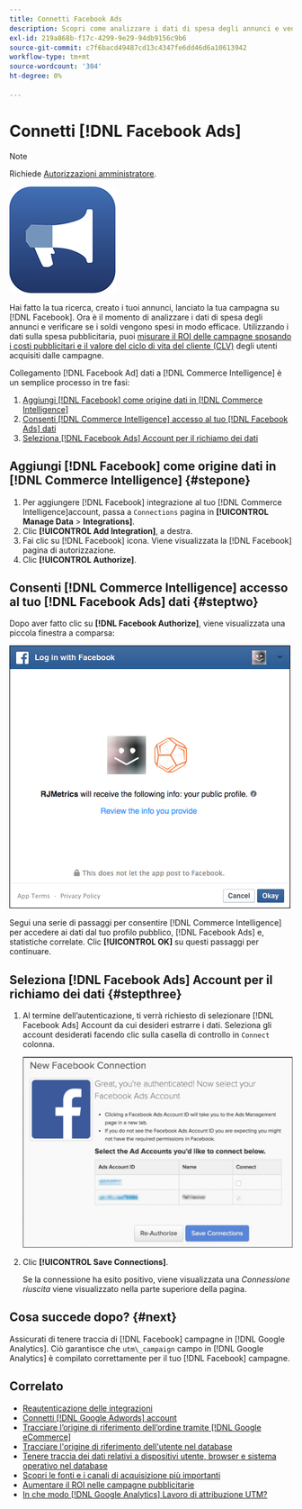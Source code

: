 ```yaml
---
title: Connetti Facebook Ads
description: Scopri come analizzare i dati di spesa degli annunci e vedere se i tuoi soldi vengono spesi in modo efficace.
exl-id: 219a868b-f17c-4299-9e29-94db9156c9b6
source-git-commit: c7f6bacd49487cd13c4347fe6dd46d6a10613942
workflow-type: tm+mt
source-wordcount: '304'
ht-degree: 0%

---
```


# Connetti [!DNL Facebook Ads]

>[!NOTE]
>
>Richiede [Autorizzazioni amministratore](../../../administrator/user-management/user-management.md).

![](../../../assets/facebook-ads-logo.png)

Hai fatto la tua ricerca, creato i tuoi annunci, lanciato la tua campagna su [!DNL Facebook]. Ora è il momento di analizzare i dati di spesa degli annunci e verificare se i soldi vengono spesi in modo efficace. Utilizzando i dati sulla spesa pubblicitaria, puoi [misurare il ROI delle campagne sposando i costi pubblicitari e il valore del ciclo di vita del cliente (CLV)](../../../data-analyst/analysis/roi-ad-camp.md) degli utenti acquisiti dalle campagne.

Collegamento [!DNL Facebook Ad] dati a [!DNL Commerce Intelligence] è un semplice processo in tre fasi:

1. [Aggiungi [!DNL Facebook] come origine dati in [!DNL Commerce Intelligence]](#stepone)
1. [Consenti [!DNL Commerce Intelligence] accesso al tuo [!DNL Facebook Ads] dati](#steptwo)
1. [Seleziona [!DNL Facebook Ads] Account per il richiamo dei dati](#stepthree)

## Aggiungi [!DNL Facebook] come origine dati in [!DNL Commerce Intelligence] {#stepone}

1. Per aggiungere [!DNL Facebook] integrazione al tuo [!DNL Commerce Intelligence]account, passa a `Connections` pagina in **[!UICONTROL Manage Data** > **Integrations]**.
1. Clic **[!UICONTROL Add Integration]**, a destra.
1. Fai clic su [!DNL Facebook] icona. Viene visualizzata la [!DNL Facebook] pagina di autorizzazione.
1. Clic **[!UICONTROL Authorize]**.

## Consenti [!DNL Commerce Intelligence] accesso al tuo [!DNL Facebook Ads] dati {#steptwo}

Dopo aver fatto clic su **[!DNL Facebook Authorize]**, viene visualizzata una piccola finestra a comparsa:

![](../../../assets/Facebook_Access_Popup.png)

Segui una serie di passaggi per consentire [!DNL Commerce Intelligence] per accedere ai dati dal tuo profilo pubblico, [!DNL Facebook Ads] e, statistiche correlate. Clic **[!UICONTROL OK]** su questi passaggi per continuare.

## Seleziona [!DNL Facebook Ads] Account per il richiamo dei dati {#stepthree}

1. Al termine dell’autenticazione, ti verrà richiesto di selezionare [!DNL Facebook Ads] Account da cui desideri estrarre i dati. Seleziona gli account desiderati facendo clic sulla casella di controllo in `Connect` colonna.

   ![](../../../assets/Facebook_Ad_Accounts.png)

1. Clic **[!UICONTROL Save Connections]**.

   Se la connessione ha esito positivo, viene visualizzata una *Connessione riuscita* viene visualizzato nella parte superiore della pagina.

## Cosa succede dopo? {#next}

Assicurati di tenere traccia di [!DNL Facebook] campagne in [!DNL Google Analytics]. Ciò garantisce che `utm\_campaign` campo in [!DNL Google Analytics] è compilato correttamente per il tuo [!DNL Facebook] campagne.

## Correlato

* [Reautenticazione delle integrazioni](https://experienceleague.adobe.com/docs/commerce-knowledge-base/kb/how-to/mbi-reauthenticating-integrations.html)
* [Connetti [!DNL Google Adwords] account](../integrations/google-ecommerce.md)
* [Tracciare l’origine di riferimento dell’ordine tramite [!DNL Google eCommerce]](../integrations/google-ecommerce.md)
* [Tracciare l&#39;origine di riferimento dell&#39;utente nel database](../../analysis/google-track-user-acq.md)
* [Tenere traccia dei dati relativi a dispositivi utente, browser e sistema operativo nel database](../../analysis/track-usr-dev-browser.md)
* [Scopri le fonti e i canali di acquisizione più importanti](../../analysis/most-value-source-channel.md)
* [Aumentare il ROI nelle campagne pubblicitarie](../../analysis/roi-ad-camp.md)
* [In che modo [!DNL Google Analytics] Lavoro di attribuzione UTM?](../../analysis/utm-attributes.md)
